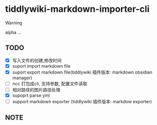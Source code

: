 # tiddlywiki-markdown-importer-cli


> [!WARNING]
> alpha ...

## TODO

- [x] 写入文件的创建,修改时间
- [x] suport import markdown file
- [x] suport export markdown file(tiddlywiki 插件版本: markdown obsidian manager)
- [ ] ncc 打包成cli, 支持参数, 配置文件读取
- [ ] 相对路径的图片路径处理
- [x] supoprt parse yml
- [ ] support markdown exporter (tiddlywiki 插件版本:  markdow exporter)

## NOTE


<!-- // 针对本地太微nodejs(无密码)实例
// 写入, 导出, 更新, 查询, 删
// TODO: 需要做好条目重写的提示
// https://github.com/Jermolene/TiddlyWiki5/blob/4b56cb42983d4134715eb7fe7b083fdcc04980f0/core/modules/server/server.js#L31
// https://github.com/Jermolene/TiddlyWiki5/blob/4b56cb42983d4134715eb7fe7b083fdcc04980f0/core/modules/server/routes/put-tiddler.js -->